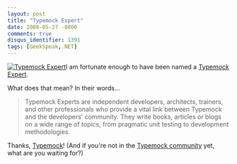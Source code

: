 ```yaml
---
layout: post
title: "Typemock Expert"
date: 2008-05-27 -0800
comments: true
disqus_identifier: 1391
tags: [GeekSpeak,.NET]
---
```

[![Typemock
Expert](https://hyqi8g.bl3302.livefilestore.com/y2pT-3wJ9xIiNTsiB-CjLCbRndeZMAy75i6ARz6GSIAlwcEf0a5D2cJQUjyG3w1WGFe9Qqzt2Gs_PaGUUtid4eos8ONv8eQItfzJMEh4qEtotI/typemockexperteg1.gif?psid=1)](http://www.typemock.com/experts.html)I
am fortunate enough to have been named a [Typemock
Expert](http://www.typemock.com/experts.html).

What does that mean? In their words...

> Typemock Experts are independent developers, architects, trainers, and
> other professionals who provide a vital link between Typemock and the
> developers’ community. They write books, articles or blogs on a wide
> range of topics, from pragmatic unit testing to development
> methodologies.

Thanks, [Typemock](http://www.typemock.com)! (And if you're not in the
[Typemock community](http://www.typemock.com/Community.php) yet, what
are you waiting for?)

